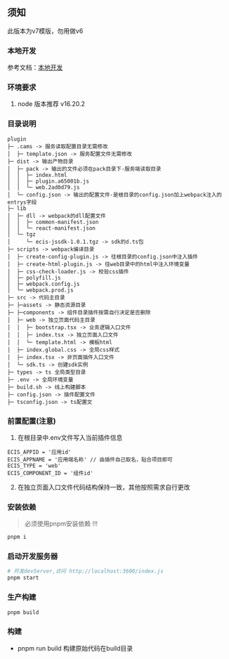 ## 须知
此版本为v7模版，勿用做v6

### 本地开发
参考文档：[本地开发](https://p.wpseco.cn/wiki/doc/62b02eaf68a4a821270e7f7d)

### 环境要求
1. node 版本推荐 v16.20.2

### 目录说明
```
plugin
├─ .cams -> 服务读取配置目录无需修改                      
│  ├─ template.json -> 服务配置文件无需修改            
├─ dist -> 输出产物目录                        
│  ├─ pack -> 输出的文件必须在pack目录下-服务端读取目录                    
│  │  ├─ index.html            
│  │  ├─ plugin.a65001b.js     
│  │  └─ web.2ad0d79.js        
│  └─ config.json -> 输出的配置文件-是根目录的config.json加上webpack注入的entrys字段              
├─ lib                         
│  ├─ dll -> webpack的dll配置文件                     
│  │  ├─ common-manifest.json  
│  │  └─ react-manifest.json   
│  └─ tgz                      
│     └─ ecis-jssdk-1.0.1.tgz -> sdk的d.ts包  
├─ scripts -> webpack编译目录                     
│  ├─ create-config-plugin.js -> 往根目录的config.json中注入插件
│  ├─ create-html-plugin.js -> 往web目录中的html中注入环境变量    
│  ├─ css-check-loader.js -> 校验css插件  
│  ├─ polyfill.js      
│  ├─ webpack.config.js        
│  └─ webpack.prod.js          
├─ src -> 代码主目录    
├─ ├─assets -> 静态资源目录
├─ ├─components -> 组件目录插件按需自行决定是否删除                 
│  ├─ web -> 独立页面代码主目录                          
│  │  ├─ bootstrap.tsx -> 业务逻辑入口文件         
│  │  ├─ index.tsx -> 独立页面入口文件         
│  │  └─ template.html -> 模板html      
│  ├─ index.global.css -> 全局css样式         
│  ├─ index.tsx -> 非页面插件入口文件                
│  └─ sdk.ts -> 创建sdk实例                   
├─ types -> ts 全局类型目录
├─ .env -> 全局环境变量                     
├─ build.sh -> 线上构建脚本                   
├─ config.json -> 插件配置文件                
├─ tsconfig.json -> ts配置文               
```

### 前置配置(注意)
1. 在根目录中.env文件写入当前插件信息
```
ECIS_APPID = '应用id'
ECIS_APPNAME = '应用端名称' // 由插件自己取名，贴合项目即可
ECIS_TYPE = 'web'
ECIS_COMPONENT_ID = '组件id'
```
2. 在独立页面入口文件代码结构保持一致，其他按照需求自行更改
### 安装依赖

> 必须使用pnpm安装依赖 !!!

```bash
pnpm i
```
### 启动开发服务器
```bash
# 开发devServer,访问 http://localhost:3600/index.js
pnpm start
```

### 生产构建

```bash
pnpm build
```

### 构建
- pnpm run build 构建原始代码在build目录

